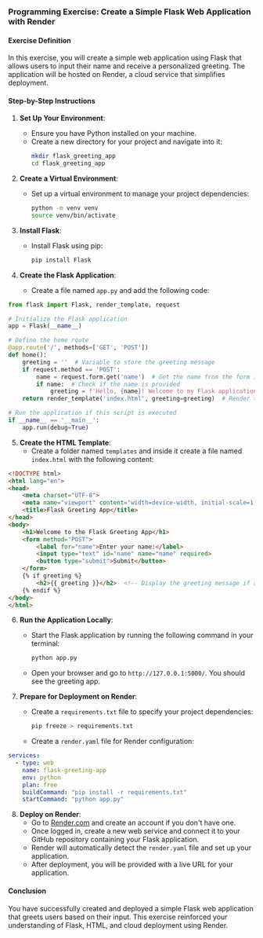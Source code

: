 ### Programming Exercise: Create a Simple Flask Web Application with Render

#### Exercise Definition
In this exercise, you will create a simple web application using Flask that allows users to input their name and receive a personalized greeting. The application will be hosted on Render, a cloud service that simplifies deployment.

#### Step-by-Step Instructions

1. **Set Up Your Environment**:
   - Ensure you have Python installed on your machine. 
   - Create a new directory for your project and navigate into it:
     ```bash
     mkdir flask_greeting_app
     cd flask_greeting_app
     ```

2. **Create a Virtual Environment**:
   - Set up a virtual environment to manage your project dependencies:
     ```bash
     python -m venv venv
     source venv/bin/activate  
     ```

3. **Install Flask**:
   - Install Flask using pip:
     ```bash
     pip install Flask
     ```

4. **Create the Flask Application**:
   - Create a file named `app.py` and add the following code:

```python
from flask import Flask, render_template, request

# Initialize the Flask application
app = Flask(__name__)

# Define the home route
@app.route('/', methods=['GET', 'POST'])
def home():
    greeting = ''  # Variable to store the greeting message
    if request.method == 'POST':
        name = request.form.get('name')  # Get the name from the form input
        if name:  # Check if the name is provided
            greeting = f'Hello, {name}! Welcome to my Flask application.'  # Create the greeting
    return render_template('index.html', greeting=greeting)  # Render the index.html template

# Run the application if this script is executed
if __name__ == '__main__':
    app.run(debug=True)
```

5. **Create the HTML Template**:
   - Create a folder named `templates` and inside it create a file named `index.html` with the following content:

```html
<!DOCTYPE html>
<html lang="en">
<head>
    <meta charset="UTF-8">
    <meta name="viewport" content="width=device-width, initial-scale=1.0">
    <title>Flask Greeting App</title>
</head>
<body>
    <h1>Welcome to the Flask Greeting App</h1>
    <form method="POST">
        <label for="name">Enter your name:</label>
        <input type="text" id="name" name="name" required>
        <button type="submit">Submit</button>
    </form>
    {% if greeting %}
        <h2>{{ greeting }}</h2>  <!-- Display the greeting message if available -->
    {% endif %}
</body>
</html>
```

6. **Run the Application Locally**:
   - Start the Flask application by running the following command in your terminal:
     ```bash
     python app.py
     ```
   - Open your browser and go to `http://127.0.0.1:5000/`. You should see the greeting app.

7. **Prepare for Deployment on Render**:
   - Create a `requirements.txt` file to specify your project dependencies:
     ```bash
     pip freeze > requirements.txt
     ```
   - Create a `render.yaml` file for Render configuration:

```yaml
services:
  - type: web
    name: flask-greeting-app
    env: python
    plan: free
    buildCommand: "pip install -r requirements.txt"
    startCommand: "python app.py"
```

8. **Deploy on Render**:
   - Go to [Render.com](https://render.com/) and create an account if you don't have one.
   - Once logged in, create a new web service and connect it to your GitHub repository containing your Flask application.
   - Render will automatically detect the `render.yaml` file and set up your application.
   - After deployment, you will be provided with a live URL for your application.

#### Conclusion
You have successfully created and deployed a simple Flask web application that greets users based on their input. This exercise reinforced your understanding of Flask, HTML, and cloud deployment using Render.

